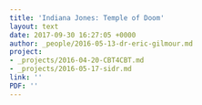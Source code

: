 ```yaml
---
title: 'Indiana Jones: Temple of Doom'
layout: text
date: 2017-09-30 16:27:05 +0000
author: _people/2016-05-13-dr-eric-gilmour.md
project:
- _projects/2016-04-20-CBT4CBT.md
- _projects/2016-05-17-sidr.md
link: ''
PDF: ''
---
```

